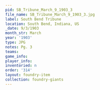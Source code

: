 ```yaml
---
pid: SB_Tribune_March_9_1903_3
file_name: SB_Tribune_March_9_1903_3.jpg
label: South Bend Tribune
location: South Bend, Indiana, US
_date: 9/3/1903
month_str: March
year: '1903'
type: JPG
notes: Pg. 3
teams: 
game_info: 
player_info: 
inventoried: n
order: '314'
layout: foundry-item
collection: foundry-giants
---
```

